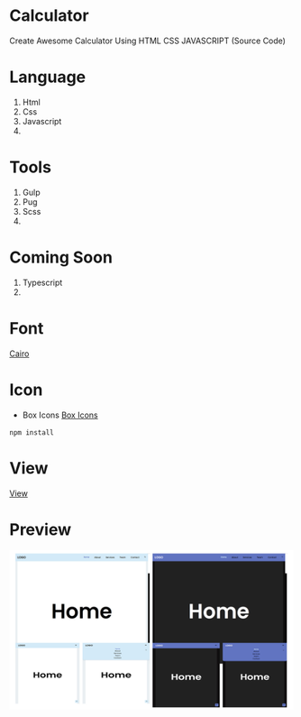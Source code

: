 # Calculator
Create Awesome Calculator Using HTML CSS JAVASCRIPT (Source Code)






 

# Language
1. Html
2. Css
3. Javascript
4. 

# Tools
1. Gulp
2. Pug
3. Scss
4.

# Coming Soon
1. Typescript
2.

# Font
[Cairo](https://fonts.google.com/specimen/Cairo?selection.family=Open+Sans&sidebar.open=true)

# Icon
* Box Icons
[Box Icons](https://boxicons.com/)




```
npm install
``` 

# View
[View]([https://learncodingeasy.github.io/Calculator/dist/](https://learncodingeasy.github.io/Calculator/dist/))


# Preview
![This is an image](https://raw.githubusercontent.com/LearnCodingEasy/Navbar-1/main/dist/images/Navbar-1920.jpg)


